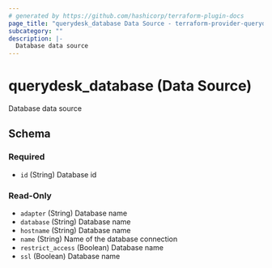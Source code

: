 ```yaml
---
# generated by https://github.com/hashicorp/terraform-plugin-docs
page_title: "querydesk_database Data Source - terraform-provider-querydesk"
subcategory: ""
description: |-
  Database data source
---
```


# querydesk_database (Data Source)

Database data source



<!-- schema generated by tfplugindocs -->
## Schema

### Required

- `id` (String) Database id

### Read-Only

- `adapter` (String) Database name
- `database` (String) Database name
- `hostname` (String) Database name
- `name` (String) Name of the database connection
- `restrict_access` (Boolean) Database name
- `ssl` (Boolean) Database name
